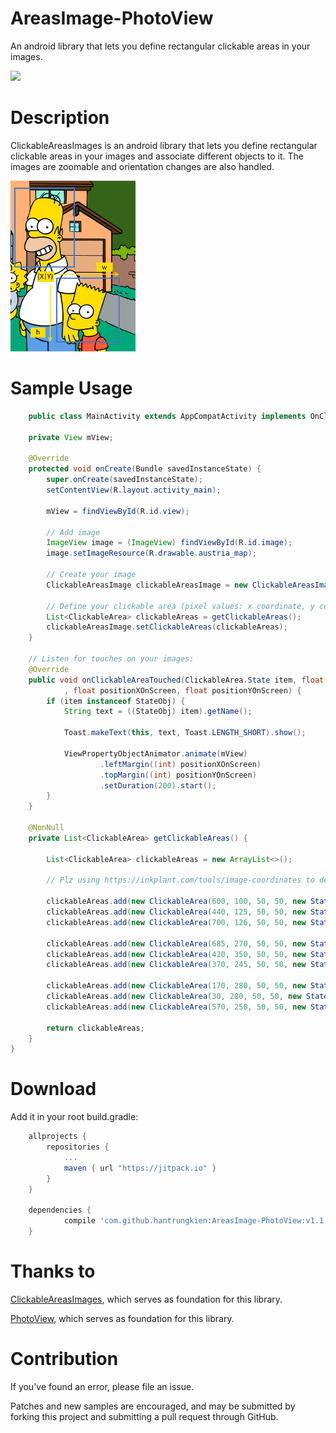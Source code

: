 # AreasImage-PhotoView
An android library that lets you define rectangular clickable areas in your images.

[![](https://jitpack.io/v/hantrungkien/AreasImage-PhotoView.svg)](https://jitpack.io/#hantrungkien/AreasImage-PhotoView)

Description
===========

ClickableAreasImages is an android library that lets you define rectangular clickable areas in your images and associate different objects to it. The images are zoomable and orientation changes are also handled.

<a><img src="./images/demo_image.png" width="200"></a>

Sample Usage
========

```java
    public class MainActivity extends AppCompatActivity implements OnClickableAreaClickedListener {

    private View mView;

    @Override
    protected void onCreate(Bundle savedInstanceState) {
        super.onCreate(savedInstanceState);
        setContentView(R.layout.activity_main);

        mView = findViewById(R.id.view);

        // Add image
        ImageView image = (ImageView) findViewById(R.id.image);
        image.setImageResource(R.drawable.austria_map);

        // Create your image
        ClickableAreasImage clickableAreasImage = new ClickableAreasImage(image, this);

        // Define your clickable area (pixel values: x coordinate, y coordinate, width, height) and assign an object to it
        List<ClickableArea> clickableAreas = getClickableAreas();
        clickableAreasImage.setClickableAreas(clickableAreas);
    }

    // Listen for touches on your images:
    @Override
    public void onClickableAreaTouched(ClickableArea.State item, float positionXOnDrawable, float positionYOnDrawable
            , float positionXOnScreen, float positionYOnScreen) {
        if (item instanceof StateObj) {
            String text = ((StateObj) item).getName();

            Toast.makeText(this, text, Toast.LENGTH_SHORT).show();

            ViewPropertyObjectAnimator.animate(mView)
                    .leftMargin((int) positionXOnScreen)
                    .topMargin((int) positionYOnScreen)
                    .setDuration(200).start();
        }
    }

    @NonNull
    private List<ClickableArea> getClickableAreas() {

        List<ClickableArea> clickableAreas = new ArrayList<>();

        // Plz using https://inkplant.com/tools/image-coordinates to define the coordinate

        clickableAreas.add(new ClickableArea(600, 100, 50, 50, new StateObj("Lower Austria")));
        clickableAreas.add(new ClickableArea(440, 125, 50, 50, new StateObj("Upper Austria")));
        clickableAreas.add(new ClickableArea(700, 126, 50, 50, new StateObj("Vienna")));

        clickableAreas.add(new ClickableArea(685, 270, 50, 50, new StateObj("Burgenland")));
        clickableAreas.add(new ClickableArea(420, 350, 50, 50, new StateObj("Carinthia")));
        clickableAreas.add(new ClickableArea(370, 245, 50, 50, new StateObj("Salzburg")));

        clickableAreas.add(new ClickableArea(170, 280, 50, 50, new StateObj("Tyrol")));
        clickableAreas.add(new ClickableArea(30, 280, 50, 50, new StateObj("Vorarlberg")));
        clickableAreas.add(new ClickableArea(570, 250, 50, 50, new StateObj("Styria")));

        return clickableAreas;
    }
}
```

Download
========

Add it in your root build.gradle:

```gradle
    allprojects {
		repositories {
			...
			maven { url "https://jitpack.io" }
		}
	}

    dependencies {
	        compile 'com.github.hantrungkien:AreasImage-PhotoView:v1.1'
	}
```

Thanks to
=========
[ClickableAreasImages](https://github.com/Lukle/ClickableAreasImages), which serves as foundation for this library.

[PhotoView](https://github.com/chrisbanes/PhotoView), which serves as foundation for this library.

Contribution
=======

If you've found an error, please file an issue.

Patches and new samples are encouraged, and may be submitted by forking this project and submitting a pull request through GitHub.

